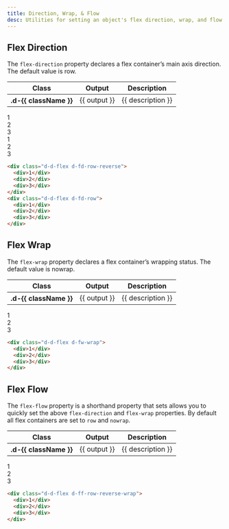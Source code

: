 ```yaml
---
title: Direction, Wrap, & Flow
desc: Utilities for setting an object's flex direction, wrap, and flow directions.
---
```


## Flex Direction

The `flex-direction` property declares a flex container’s main axis direction. The default value is row.

<table class="d-table dialtone-doc-table">
  <thead>
    <tr>
      <th scope="col" class="d-w20p">Class</th>
      <th scope="col" class="d-w30p">Output</th>
      <th scope="col">Description</th>
    </tr>
  </thead>
  <tbody>
    <tr v-for="{ class: className, output, description } in direction">
      <th scope="row" class="d-ff-mono d-fc-purple d-fw-normal d-fs12">.d-{{ className }}</th>
      <td class="d-ff-mono d-fc-orange d-fs12">{{ output }}</td>
      <td>{{ description }}</td>
    </tr>
  </tbody>
</table>

<code-well-header class="d-fl-center d-fd-column d-p24 d-bgc-purple-100 d-bgo50 d-w100p d-hmn216">
  <div class="d-d-flex d-fd-row-reverse d-w100p d-bar8 d-bgc-purple-100">
    <div class="d-fl-center d-m8 d-p16 d-w64 d-h64 d-bgc-purple-500 d-bar4 d-fs24 d-fc-white d-fw-bold">1</div>
    <div class="d-fl-center d-m8 d-p16 d-w64 d-h64 d-bgc-purple-500 d-bar4 d-fs24 d-fc-white d-fw-bold">2</div>
    <div class="d-fl-center d-m8 d-p16 d-w64 d-h64 d-bgc-purple-500 d-bar4 d-fs24 d-fc-white d-fw-bold">3</div>
  </div>
  <div class="d-d-flex d-fd-row d-w100p d-mt16 d-bar8 d-bgc-purple-100">
    <div class="d-fl-center d-m8 d-p16 d-w64 d-h64 d-bgc-purple-500 d-bar4 d-fs24 d-fc-white d-fw-bold">1</div>
    <div class="d-fl-center d-m8 d-p16 d-w64 d-h64 d-bgc-purple-500 d-bar4 d-fs24 d-fc-white d-fw-bold">2</div>
    <div class="d-fl-center d-m8 d-p16 d-w64 d-h64 d-bgc-purple-500 d-bar4 d-fs24 d-fc-white d-fw-bold">3</div>
  </div>
</code-well-header>

```html
<div class="d-d-flex d-fd-row-reverse">
  <div>1</div>
  <div>2</div>
  <div>3</div>
</div>
<div class="d-d-flex d-fd-row">
  <div>1</div>
  <div>2</div>
  <div>3</div>
</div>
```

## Flex Wrap

The `flex-wrap` property declares a flex container’s wrapping status. The default value is nowrap.

<table class="d-table dialtone-doc-table">
  <thead>
    <tr>
      <th scope="col" class="d-w20p">Class</th>
      <th scope="col" class="d-w30p">Output</th>
      <th scope="col">Description</th>
    </tr>
  </thead>
  <tbody>
    <tr v-for="{ class: className, output, description } in wrap">
      <th scope="row" class="d-ff-mono d-fc-purple d-fw-normal d-fs12">.d-{{ className }}</th>
      <td class="d-ff-mono d-fc-orange d-fs12">{{ output }}</td>
      <td>{{ description }}</td>
    </tr>
    </tbody>
</table>

<code-well-header class="d-fl-center d-fd-column d-p24 d-bgc-pink-100 d-bgo50 d-w100p d-hmn216">
  <div class="d-d-flex d-fw-wrap d-w100p d-bar8 d-bgc-pink-100">
    <div class="d-fl-center d-m8 d-p16 d-w25p d-h64 d-bgc-pink-400 d-bar4 d-fs24 d-fw-bold">1</div>
    <div class="d-fl-center d-m8 d-p16 d-w50p d-h64 d-bgc-pink-400 d-bar4 d-fs24 d-fw-bold">2</div>
    <div class="d-fl-center d-m8 d-p16 d-w75p d-h64 d-bgc-pink-400 d-bar4 d-fs24 d-fw-bold">3</div>
  </div>
</code-well-header>

```html
<div class="d-d-flex d-fw-wrap">
  <div>1</div>
  <div>2</div>
  <div>3</div>
</div>
```

## Flex Flow

The `flex-flow` property is a shorthand property that sets allows you to quickly set the above `flex-direction` and `flex-wrap` properties. By default all flex containers are set to `row` and `nowrap`.

<table class="d-table dialtone-doc-table">
  <thead>
    <tr>
      <th scope="col" class="d-w20p">Class</th>
      <th scope="col" class="d-w30p">Output</th>
      <th scope="col">Description</th>
    </tr>
  </thead>
  <tbody>
    <tr v-for="{class: className, output, description} in flow">
      <th scope="row" class="d-ff-mono d-fc-purple d-fw-normal d-fs12">.d-{{ className }}</th>
      <td class="d-ff-mono d-fc-orange d-fs12">{{ output }}</td>
      <td>{{ description }}</td>
    </tr>
  </tbody>
</table>

<code-well-header class="d-fl-center d-fd-column d-p24 d-bgc-orange-100 d-bgo50 d-w100p d-hmn216">
  <div class="d-d-flex d-ff-row-reverse-wrap d-w100p d-bar8 d-bgc-orange-100">
    <div class="d-fl-center d-m8 d-p16 d-w25p d-h64 d-bgc-orange-400 d-bar4 d-fs24 d-fw-bold">1</div>
    <div class="d-fl-center d-m8 d-p16 d-w50p d-h64 d-bgc-orange-400 d-bar4 d-fs24 d-fw-bold">2</div>
    <div class="d-fl-center d-m8 d-p16 d-w75p d-h64 d-bgc-orange-400 d-bar4 d-fs24 d-fw-bold">3</div>
  </div>
</code-well-header>

```html
<div class="d-d-flex d-ff-row-reverse-wrap">
  <div>1</div>
  <div>2</div>
  <div>3</div>
</div>
```

<script setup>
  import { direction, wrap, flow } from '@data/flex.json';
</script>

